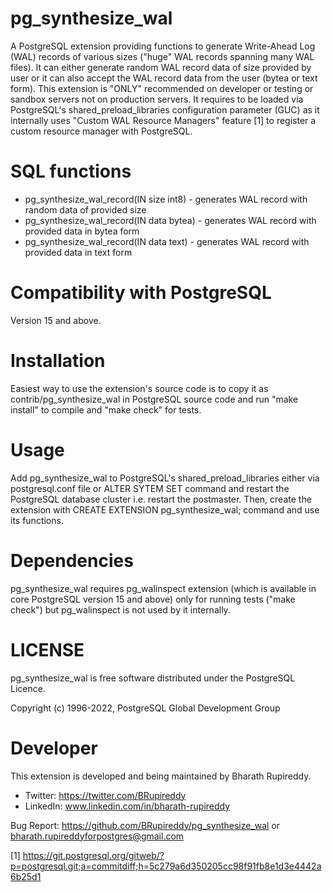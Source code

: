 # pg_synthesize_wal

A PostgreSQL extension providing functions to generate Write-Ahead Log (WAL) records of various sizes ("huge" WAL records spanning many WAL files). It can either generate random WAL record data of size provided by user or it can also accept the WAL record data from the user (bytea or text form). This extension is "ONLY" recommended on developer or testing or sandbox servers not on production servers. It requires to be loaded via PostgreSQL's shared_preload_libraries configuration parameter (GUC) as it internally uses "Custom WAL Resource Managers" feature [1] to register a custom resource manager with PostgreSQL.

SQL functions
=============
- pg_synthesize_wal_record(IN size int8) - generates WAL record with random data of provided size
- pg_synthesize_wal_record(IN data bytea) - generates WAL record with provided data in bytea form
- pg_synthesize_wal_record(IN data text) - generates WAL record with provided data in text form 

Compatibility with PostgreSQL
=============================
Version 15 and above.

Installation
============
Easiest way to use the extension's source code is to copy it as contrib/pg_synthesize_wal in PostgreSQL source code and run "make install" to compile and "make check" for tests.

Usage
=====
Add pg_synthesize_wal to PostgreSQL's shared_preload_libraries either via postgresql.conf file or ALTER SYTEM SET command and restart the PostgreSQL database cluster i.e. restart the postmaster. Then, create the extension with CREATE EXTENSION pg_synthesize_wal; command and use its functions.

Dependencies
============
pg_synthesize_wal requires pg_walinspect extension (which is available in core PostgreSQL version 15 and above) only for running tests ("make check") but pg_walinspect is not used by it internally.

LICENSE
=======
pg_synthesize_wal is free software distributed under the PostgreSQL Licence.

Copyright (c) 1996-2022, PostgreSQL Global Development Group

Developer
=========
This extension is developed and being maintained by Bharath Rupireddy.

- Twitter: https://twitter.com/BRupireddy
- LinkedIn: www.linkedin.com/in/bharath-rupireddy

Bug Report: https://github.com/BRupireddy/pg_synthesize_wal or <bharath.rupireddyforpostgres@gmail.com>

[1] https://git.postgresql.org/gitweb/?p=postgresql.git;a=commitdiff;h=5c279a6d350205cc98f91fb8e1d3e4442a6b25d1
